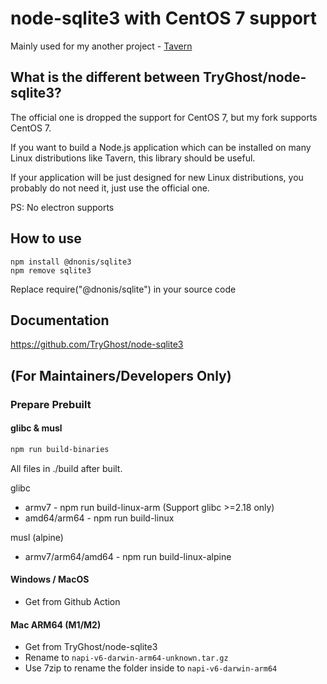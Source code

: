 # node-sqlite3 with CentOS 7 support

Mainly used for my another project - [Tavern](https://github.com/DarioNonis/Tavern)

## What is the different between TryGhost/node-sqlite3?

The official one is dropped the support for CentOS 7, but my fork supports CentOS 7. 

If you want to build a Node.js application which can be installed on many Linux distributions like Tavern, this library should be useful.

If your application will be just designed for new Linux distributions, you probably do not need it, just use the official one.


PS: No electron supports

## How to use

```
npm install @dnonis/sqlite3
npm remove sqlite3
```

Replace require("@dnonis/sqlite") in your source code

## Documentation

https://github.com/TryGhost/node-sqlite3

## (For Maintainers/Developers Only) 

### Prepare Prebuilt

#### glibc & musl

```bash
npm run build-binaries
```

All files in ./build after built.

glibc
- armv7 - npm run build-linux-arm (Support glibc >=2.18 only)
- amd64/arm64 - npm run build-linux

musl (alpine)
- armv7/arm64/amd64 - npm run build-linux-alpine

#### Windows / MacOS
- Get from Github Action

#### Mac ARM64 (M1/M2)
- Get from TryGhost/node-sqlite3
- Rename to `napi-v6-darwin-arm64-unknown.tar.gz`
- Use 7zip to rename the folder inside to `napi-v6-darwin-arm64`
